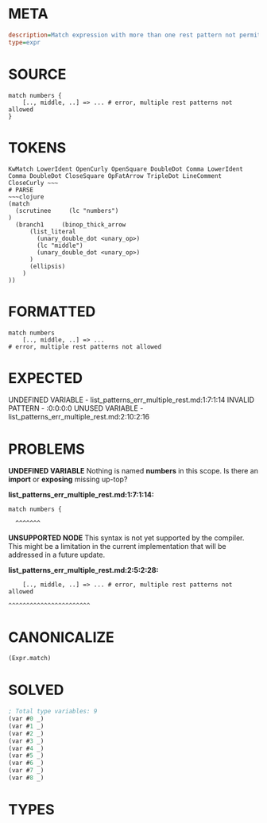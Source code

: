# META
~~~ini
description=Match expression with more than one rest pattern not permitted, should error
type=expr
~~~
# SOURCE
~~~roc
match numbers {
    [.., middle, ..] => ... # error, multiple rest patterns not allowed
}
~~~
# TOKENS
~~~text
KwMatch LowerIdent OpenCurly OpenSquare DoubleDot Comma LowerIdent Comma DoubleDot CloseSquare OpFatArrow TripleDot LineComment CloseCurly ~~~
# PARSE
~~~clojure
(match
  (scrutinee     (lc "numbers")
)
  (branch1     (binop_thick_arrow
      (list_literal
        (unary_double_dot <unary_op>)
        (lc "middle")
        (unary_double_dot <unary_op>)
      )
      (ellipsis)
    )
))
~~~
# FORMATTED
~~~roc
match numbers
	[.., middle, ..] => ...
# error, multiple rest patterns not allowed
~~~
# EXPECTED
UNDEFINED VARIABLE - list_patterns_err_multiple_rest.md:1:7:1:14
INVALID PATTERN - :0:0:0:0
UNUSED VARIABLE - list_patterns_err_multiple_rest.md:2:10:2:16
# PROBLEMS
**UNDEFINED VARIABLE**
Nothing is named **numbers** in this scope.
Is there an **import** or **exposing** missing up-top?

**list_patterns_err_multiple_rest.md:1:7:1:14:**
```roc
match numbers {
```
      ^^^^^^^


**UNSUPPORTED NODE**
This syntax is not yet supported by the compiler.
This might be a limitation in the current implementation that will be addressed in a future update.

**list_patterns_err_multiple_rest.md:2:5:2:28:**
```roc
    [.., middle, ..] => ... # error, multiple rest patterns not allowed
```
    ^^^^^^^^^^^^^^^^^^^^^^^


# CANONICALIZE
~~~clojure
(Expr.match)
~~~
# SOLVED
~~~clojure
; Total type variables: 9
(var #0 _)
(var #1 _)
(var #2 _)
(var #3 _)
(var #4 _)
(var #5 _)
(var #6 _)
(var #7 _)
(var #8 _)
~~~
# TYPES
~~~roc
~~~
